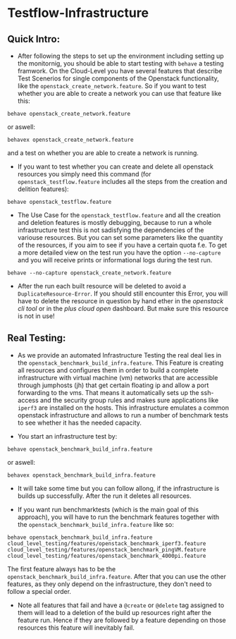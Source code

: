 # Testflow-Infrastructure

## Quick Intro:

* After following the steps to set up the environment including setting up the monitornig, you should be able to start testing with `behave` a testing framwork. On the Cloud-Level you have several features that describe Test Scenerios for single components of the Openstack functionality, like the `openstack_create_network.feature`.
So if you want to test whether you are able to create a network you can use that feature like this:
```
behave openstack_create_network.feature
```
or aswell:

```
behavex openstack_create_network.feature
```
and a test on whether you are able to create a network is running.

* If you want to test whether you can create and delete all openstack resources you simply need this command (for `openstack_testflow.feature` includes all the steps from the creation and delition features):
```
behave openstack_testflow.feature
```

* The Use Case for the `openstack_testflow.feature` and all the creation and deletion features is mostly debugging, because to run a whole infrastructure test this is not sadisfying the dependencies of the variouse resources. But you can set some parameters like the quantity of the resources, if you aim to see if you have a certain quota f.e.
To get a more detailed view on the test run you have the option `--no-capture` and you will receive prints or informational logs during the test run.

```
behave --no-capture openstack_create_network.feature
```
* After the run each built resource will be deleted to avoid a `DuplicateResource-Error`. If you should still encounter this Error, you will have to delete the resource in question by hand ether in the *openstack cli tool* or in the *plus cloud open* dashboard. But make sure this resource is not in use!

## Real Testing:

* As we provide an automated Infrastructure Testing the real deal lies in the `openstack_benchmark_build_infra.feature`. This Feature is creating all resources and configures them in order to build a complete infrastructure with virtual machine (vm) networks that are accessible through jumphosts (jh) that get certain floating ip and allow a port forwarding to the vms. That means it automatically sets up the ssh-access and the security group rules and makes sure applications like `iperf3` are installed on the hosts. This infrastructure emulates a common openstack infrastructure and allows to run a number of benchmark tests to see whether it has the needed capacity.

* You start an infrastructure test by:
```
behave openstack_benchmark_build_infra.feature
```
or aswell:

```
behavex openstack_benchmark_build_infra.feature
```
* It will take some time but you can follow allong, if the infrastructure is builds up successfully.
After the run it deletes all resources.

* If you want run benchmarktests (which is the main goal of this approach), you will have to run the benchmark features together with the `openstack_benchmark_build_infra.feature` like so:
```
behave openstack_benchmark_build_infra.feature cloud_level_testing/features/openstack_benchmark_iperf3.feature cloud_level_testing/features/openstack_benchmark_pingVM.feature cloud_level_testing/features/openstack_benchmark_4000pi.feature
```
The first feature always has to be the `openstack_benchmark_build_infra.feature`. After that you can use the other features, as they only depend on the infrastructure, they don't need to follow a special order.

* Note all features that fail and have a `@create` or `@delete` tag assigned to them will lead to a deletion of the build up resources right after the feature run. Hence if they are followed by a feature depending on those resources this feature will inevitably fail.

## 


